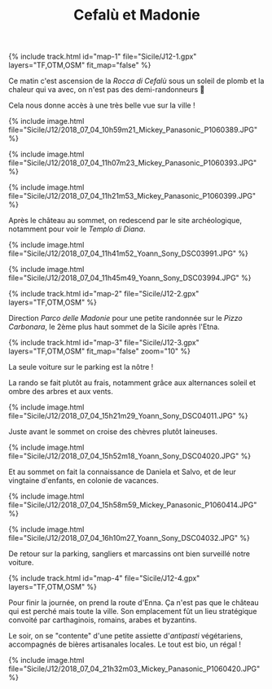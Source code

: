 ﻿---
title: "Cefalù et Madonie"
permalink: /Sicile/J12/
sidebar:
  nav: "sicile"
enable_tracks: true
---

{% include track.html id="map-1" file="Sicile/J12-1.gpx" layers="TF,OTM,OSM" fit_map="false" %}

Ce matin c'est ascension de la *Rocca di Cefalù* sous un soleil de plomb et la chaleur qui va avec, on n'est pas des demi-randonneurs :muscle:

Cela nous donne accès à une très belle vue sur la ville !

{% include image.html file="Sicile/J12/2018_07_04_10h59m21_Mickey_Panasonic_P1060389.JPG" %}

{% include image.html file="Sicile/J12/2018_07_04_11h07m23_Mickey_Panasonic_P1060393.JPG" %}

{% include image.html file="Sicile/J12/2018_07_04_11h21m53_Mickey_Panasonic_P1060399.JPG" %}

Après le château au sommet, on redescend par le site archéologique, notamment pour voir le *Templo di Diana*.

{% include image.html file="Sicile/J12/2018_07_04_11h41m52_Yoann_Sony_DSC03991.JPG" %}

{% include image.html file="Sicile/J12/2018_07_04_11h45m49_Yoann_Sony_DSC03994.JPG" %}

{% include track.html id="map-2" file="Sicile/J12-2.gpx" layers="TF,OTM,OSM" %}

Direction *Parco delle Madonie* pour une petite randonnée sur le *Pizzo Carbonara*, le 2ème plus haut sommet de la Sicile après l'Etna.

{% include track.html id="map-3" file="Sicile/J12-3.gpx" layers="TF,OTM,OSM" fit_map="false" zoom="10" %}

La seule voiture sur le parking est la nôtre !

La rando se fait plutôt au frais, notamment grâce aux alternances soleil et ombre des arbres et aux vents.

{% include image.html file="Sicile/J12/2018_07_04_15h21m29_Yoann_Sony_DSC04011.JPG" %}

Juste avant le sommet on croise des chèvres plutôt laineuses.

{% include image.html file="Sicile/J12/2018_07_04_15h52m18_Yoann_Sony_DSC04020.JPG" %}

Et au sommet on fait la connaissance de Daniela et Salvo, et de leur vingtaine d'enfants, en colonie de vacances.

{% include image.html file="Sicile/J12/2018_07_04_15h58m59_Mickey_Panasonic_P1060414.JPG" %}

{% include image.html file="Sicile/J12/2018_07_04_16h10m27_Yoann_Sony_DSC04032.JPG" %}

De retour sur la parking, sangliers et marcassins ont bien surveillé notre voiture.

{% include track.html id="map-4" file="Sicile/J12-4.gpx" layers="TF,OTM,OSM" %}

Pour finir la journée, on prend la route d'Enna. Ça n'est pas que le château qui est perché mais toute la ville.
Son emplacement fût un lieu stratégique convoité par carthaginois, romains, arabes et byzantins.

Le soir, on se "contente" d'une petite assiette d'*antipasti* végétariens, accompagnés de bières artisanales locales. Le tout est bio, un régal !

{% include image.html file="Sicile/J12/2018_07_04_21h32m03_Mickey_Panasonic_P1060420.JPG" %}
